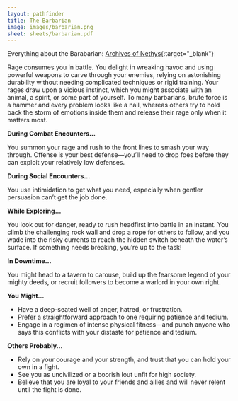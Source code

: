 ```yaml
---
layout: pathfinder
title: The Barbarian
image: images/barbarian.png
sheet: sheets/barbarian.pdf
---
```


Everything about the Barabarian: [Archives of Nethys](https://2e.aonprd.com/Classes.aspx?ID=2){:target="_blank"}

Rage consumes you in battle. You delight in wreaking havoc and using powerful weapons to carve through your enemies, relying on astonishing durability without needing complicated techniques or rigid training. Your rages draw upon a vicious instinct, which you might associate with an animal, a spirit, or some part of yourself. To many barbarians, brute force is a hammer and every problem looks like a nail, whereas others try to hold back the storm of emotions inside them and release their rage only when it matters most.

**During Combat Encounters...**

You summon your rage and rush to the front lines to smash your way through. Offense is your best defense—you’ll need to drop foes before they can exploit your relatively low defenses.

**During Social Encounters...**

You use intimidation to get what you need, especially when gentler persuasion can’t get the job done.

**While Exploring...**

You look out for danger, ready to rush headfirst into battle in an instant. You climb the challenging rock wall and drop a rope for others to follow, and you wade into the risky currents to reach the hidden switch beneath the water’s surface. If something needs breaking, you’re up to the task!

**In Downtime...**

You might head to a tavern to carouse, build up the fearsome legend of your mighty deeds, or recruit followers to become a warlord in your own right.

**You Might...**

* Have a deep-seated well of anger, hatred, or frustration.
* Prefer a straightforward approach to one requiring patience and tedium.
* Engage in a regimen of intense physical fitness—and punch anyone who says this conflicts with your distaste for patience and tedium.

**Others Probably...**

  * Rely on your courage and your strength, and trust that you can hold your own in a fight.
  * See you as uncivilized or a boorish lout unfit for high society.
  * Believe that you are loyal to your friends and allies and will never relent until the fight is done.

